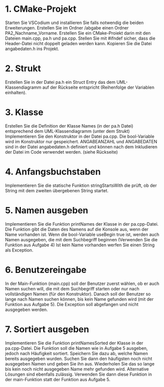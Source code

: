 # 1. CMake-Projekt

Starten Sie VSCodium und installieren Sie falls notwendig die beiden Erweiterungen. Erstellen Sie im Ordner /abgabe einen Ordner PA2_Nachname_Vorname. Erstellen Sie ein CMake-Proiekt darin mit den Dateien main.cpp, pa.h und pa.cpp. Stellen Sie mit #ifndef sicher, dass die Header-Datei nicht doppelt geladen werden kann. Kopieren Sie die Datei angabedaten.h ins Projekt.

# 2. Strukt

Erstellen Sie in der Datei pa.h ein Struct Entry das dem UML-Klassendiagramm auf der Rückseite entspricht (Reihenfolge der Variablen einhalten).

# 3. Klasse

Erstellen Sie die Definition der Klasse Names (in der pa.h
Datei) entsprechend dem UML-Klassendiagramm (unter dem Strukt)
Implementieren Sie den Konstruktor in der Datei pa.cpp. Die bool-Variable wird im Konstruktor nur gespeichert. ANGABEANZAHL und ANGABEDATEN sind in der Datei angabedaten.h definiert und können nach dem Inkludieren der Datei im Code verwendet werden. (siehe Rückseite)

# 4. Anfangsbuchstaben

Implementieren Sie die statische Funktion stringStartsWith die prüft, ob der String mit dem zweiten übergebenen String startet.

# 5. Namen ausgeben

Implementieren Sie die Funktion printNames der Klasse in der pa.cpp-Datei. Die Funktion gibt die Daten des Namens auf die Konsole aus, wenn der Name vorhanden ist. Wenn die bool-Variable useBegin true ist, werden auch Namen ausgegeben, die mit dem Suchbegriff beginnen (Verwenden Sie die Funktion aus
Aufgabe 4)
Ist kein Name vorhanden werfen Sie einen String als Exception.

# 6. Benutzereingabe

In der Main-Funktion (main.cpp) soll der Benutzer zuerst wählen, ob er auch Namen suchen will, die mit dem Suchbegriff starten oder nur nach vollständigen Namen (für den Konstruktor). Danach soll der Benutzer so lange nach Namen suchen können, bis kein Name gefunden wird (mit der Funktion aus Aufgabe 5).
Die Exception soll abgefangen und nicht ausgegeben werden.

# 7. Sortiert ausgeben

Implementieren Sie die Funktion printNamesSorted der Klasse in der pa.cpp-Datei.
Die Funktion soll die Namen wie in Aufgabe 5 ausgeben, jedoch nach Häufigkeit sortiert. Speichern Sie dazu ab, welche Namen bereits ausgegeben wurden. Suchen
Sie dann den häufigsten noch nicht ausgegeben Namen und geben Sie ihn aus.
Wiederholen Sie das so lange bis kein noch nicht ausgegeben Name mehr gefunden wird. Alternative Lösungen sind ebenfalls zulässig. Verwenden Sie dann diese Funktion in der main-Funktion statt der Funktion aus Aufgabe 5.
